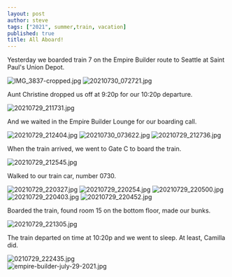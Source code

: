 ```yaml
---
layout: post
author: steve
tags: ["2021", summer,train, vacation]
published: true
title: All Aboard!
---
```

Yesterday we boarded train 7 on the Empire Builder route to Seattle at Saint Paul's Union Depot.  

![IMG_3837-cropped.jpg]({{site.baseurl}}/assets/media/IMG_3837-cropped.jpg)
![20210730_072721.jpg]({{site.baseurl}}/assets/media/20210730_072721.jpg)

Aunt Christine dropped us off at 9:20p for our 10:20p departure.  

![20210729_211731.jpg]({{site.baseurl}}/assets/media/20210729_211731.jpg)

And we waited in the Empire Builder Lounge for our boarding call.  

![20210729_212404.jpg]({{site.baseurl}}/assets/media/20210729_212404.jpg)
![20210730_073622.jpg]({{site.baseurl}}/assets/media/20210730_073622.jpg)
![20210729_212736.jpg]({{site.baseurl}}/assets/media/20210729_212736.jpg)

When the train arrived, we went to Gate C to board the train.  

![20210729_212545.jpg]({{site.baseurl}}/assets/media/20210729_212545.jpg)

Walked to our train car, number 0730.  

![20210729_220327.jpg]({{site.baseurl}}/assets/media/20210729_220327.jpg)
![20210729_220254.jpg]({{site.baseurl}}/assets/media/20210729_220254.jpg)
![20210729_220500.jpg]({{site.baseurl}}/assets/media/20210729_220500.jpg)
![20210729_220403.jpg]({{site.baseurl}}/assets/media/20210729_220403.jpg)
![20210729_220452.jpg]({{site.baseurl}}/assets/media/20210729_220452.jpg)

Boarded the train, found room 15 on the bottom floor, made our bunks.  

![20210729_221305.jpg]({{site.baseurl}}/assets/media/20210729_221305.jpg)

The train departed on time at 10:20p and we went to sleep. At least, Camilla did.  

![0210729_222435.jpg]({{site.baseurl}}/assets/media/20210729_222435.jpg)  
![empire-builder-july-29-2021.jpg]({{site.baseurl}}/assets/media/empire-builder-july-29-2021.jpg)

